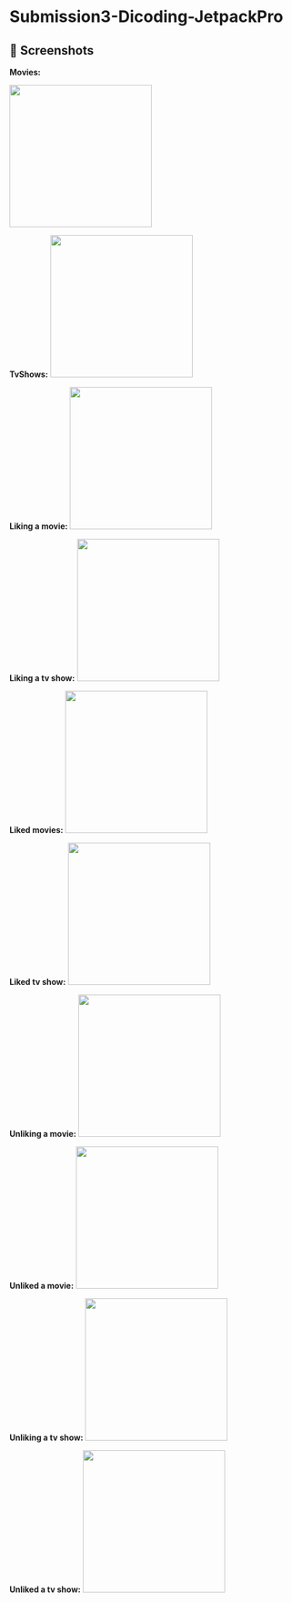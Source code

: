 # Submission3-Dicoding-JetpackPro
 
## 📸 Screenshots

**Movies:**

<img src="https://i.ibb.co/F61x2kf/ss1.png" width="250">

**TvShows:** 
<img src="https://i.ibb.co/W0BRbm8/ss2.png" width="250">

**Liking a movie:**
<img src="https://i.ibb.co/kJgLXyk/ss3.png" width="250">

**Liking a tv show:**
<img src="https://i.ibb.co/dgG34CX/ss4.png" width="250">

**Liked movies:**
<img src="https://i.ibb.co/mzHFZDY/ss5.png" width="250">

**Liked tv show:**
<img src="https://i.ibb.co/Sr06PRb/ss6.png" width="250">

**Unliking a movie:**
<img src="https://i.ibb.co/qL8CRQY/ss7.png" width="250">

**Unliked a movie:**
<img src="https://i.ibb.co/9NJvrHC/ss8.png" width="250">

**Unliking a tv show:**
<img src="https://i.ibb.co/4jt8xrH/ss9.png" width="250">

**Unliked a tv show:**
<img src="https://i.ibb.co/5KFwdnM/ss10.png" width="250">

